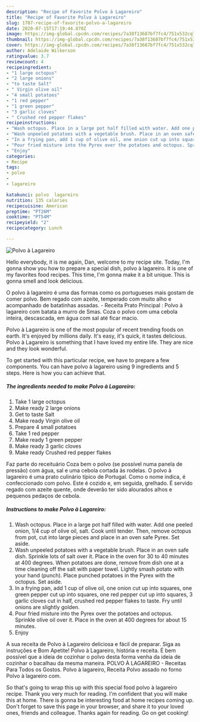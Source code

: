 ```yaml
---
description: "Recipe of Favorite Polvo à Lagareiro"
title: "Recipe of Favorite Polvo à Lagareiro"
slug: 1707-recipe-of-favorite-polvo-a-lagareiro
date: 2020-07-15T17:19:44.870Z
image: https://img-global.cpcdn.com/recipes/7a38f13687bf7fc4/751x532cq70/polvo-a-lagareiro-recipe-main-photo.jpg
thumbnail: https://img-global.cpcdn.com/recipes/7a38f13687bf7fc4/751x532cq70/polvo-a-lagareiro-recipe-main-photo.jpg
cover: https://img-global.cpcdn.com/recipes/7a38f13687bf7fc4/751x532cq70/polvo-a-lagareiro-recipe-main-photo.jpg
author: Adelaide Wilkerson
ratingvalue: 3.7
reviewcount: 4
recipeingredient:
- "1 large octopus"
- "2 large onions"
- "to taste Salt"
- " Virgin olive oil"
- "4 small potatoes"
- "1 red pepper"
- "1 green pepper"
- "3 garlic cloves"
- " Crushed red pepper flakes"
recipeinstructions:
- "Wash octopus. Place in a large pot half filled with water. Add one peeled onion, 1/4 cup of olive oil, salt. Cook until tender. Then, remove octopus from pot, cut into large pieces and place in an oven safe Pyrex. Set aside."
- "Wash unpeeled potatoes with a vegetable brush. Place in an oven safe dish. Sprinkle lots of salt over it. Place in the oven for 30 to 40 minutes at 400 degrees. When potatoes are done, remove from dish one at a time cleaning off the salt with paper towel. Lightly smash potato with your hand (punch). Place punched potatoes in the Pyrex with the octopus. Set aside."
- "In a frying pan, add 1 cup of olive oil, one onion cut up into squares, one green pepper cut up into squares, one red pepper cut up into squares, 3 garlic cloves cut in half, crushed red pepper flakes to taste. Fry until onions are slightly golden."
- "Pour fried misture into the Pyrex over the potatoes and octopus. Sprinkle olive oil over it. Place in the oven at 400 degrees for about 15 minutes."
- "Enjoy"
categories:
- Recipe
tags:
- polvo
- 
- lagareiro

katakunci: polvo  lagareiro 
nutrition: 135 calories
recipecuisine: American
preptime: "PT26M"
cooktime: "PT54M"
recipeyield: "2"
recipecategory: Lunch

---
```



![Polvo à Lagareiro](https://img-global.cpcdn.com/recipes/7a38f13687bf7fc4/751x532cq70/polvo-a-lagareiro-recipe-main-photo.jpg)

Hello everybody, it is me again, Dan, welcome to my recipe site. Today, I'm gonna show you how to prepare a special dish, polvo à lagareiro. It is one of my favorites food recipes. This time, I'm gonna make it a bit unique. This is gonna smell and look delicious.

O polvo à lagareiro é uma das formas como os portugueses mais gostam de comer polvo. Bem regado com azeite, temperado com muito alho e acompanhado de batatinhas assadas. - Receita Prato Principal : Polvo à lagareiro com batata a murro de Smas. Coza o polvo com uma cebola inteira, descascada, em água com sal até ficar macio.

Polvo à Lagareiro is one of the most popular of recent trending foods on earth. It's enjoyed by millions daily. It's easy, it's quick, it tastes delicious. Polvo à Lagareiro is something that I have loved my entire life. They are nice and they look wonderful.


To get started with this particular recipe, we have to prepare a few components. You can have polvo à lagareiro using 9 ingredients and 5 steps. Here is how you can achieve that.

<!--inarticleads1-->

##### The ingredients needed to make Polvo à Lagareiro:

1. Take 1 large octopus
1. Make ready 2 large onions
1. Get to taste Salt
1. Make ready  Virgin olive oil
1. Prepare 4 small potatoes
1. Take 1 red pepper
1. Make ready 1 green pepper
1. Make ready 3 garlic cloves
1. Make ready  Crushed red pepper flakes


Faz parte do receituário Coza bem o polvo (se possível numa panela de pressão) com água, sal e uma cebola cortada às rodelas. O polvo à lagareiro é uma prato culinário típico de Portugal. Como o nome indica, é confeccionado com polvo. Este é cozido e, em seguida, grelhado. É servido regado com azeite quente, onde deverão ter sido alourados alhos e pequenos pedaços de cebola. 

<!--inarticleads2-->

##### Instructions to make Polvo à Lagareiro:

1. Wash octopus. Place in a large pot half filled with water. Add one peeled onion, 1/4 cup of olive oil, salt. Cook until tender. Then, remove octopus from pot, cut into large pieces and place in an oven safe Pyrex. Set aside.
1. Wash unpeeled potatoes with a vegetable brush. Place in an oven safe dish. Sprinkle lots of salt over it. Place in the oven for 30 to 40 minutes at 400 degrees. When potatoes are done, remove from dish one at a time cleaning off the salt with paper towel. Lightly smash potato with your hand (punch). Place punched potatoes in the Pyrex with the octopus. Set aside.
1. In a frying pan, add 1 cup of olive oil, one onion cut up into squares, one green pepper cut up into squares, one red pepper cut up into squares, 3 garlic cloves cut in half, crushed red pepper flakes to taste. Fry until onions are slightly golden.
1. Pour fried misture into the Pyrex over the potatoes and octopus. Sprinkle olive oil over it. Place in the oven at 400 degrees for about 15 minutes.
1. Enjoy


A sua receita de Polvo à Lagareiro deliciosa e fácil de preparar. Siga as instruções e Bom Apetite! Polvo à Lagareiro, história e receita. É bem possível que a ideia de cozinhar o polvo desta forma venha da ideia de cozinhar o bacalhau da mesma maneira. POLVO À LAGAREIRO - Receitas Para Todos os Gostos. Polvo à lagareiro, Receita Polvo assado no forno Polvo à lagareiro com. 

So that's going to wrap this up with this special food polvo à lagareiro recipe. Thank you very much for reading. I'm confident that you will make this at home. There is gonna be interesting food at home recipes coming up. Don't forget to save this page in your browser, and share it to your loved ones, friends and colleague. Thanks again for reading. Go on get cooking!
